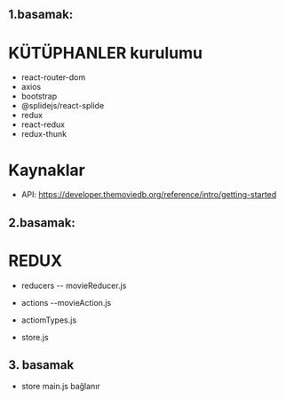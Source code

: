## 1.basamak: 

# KÜTÜPHANLER kurulumu

- react-router-dom
- axios
- bootstrap
- @splidejs/react-splide
- redux
- react-redux
- redux-thunk

# Kaynaklar

- API: https://developer.themoviedb.org/reference/intro/getting-started

## 2.basamak: 

# REDUX 

- reducers
-- movieReducer.js

- actions
--movieAction.js

- actiomTypes.js
- store.js

## 3. basamak
 - store main.js bağlanır

 
